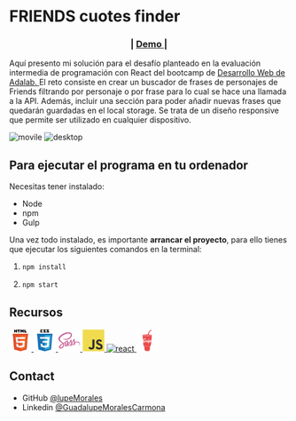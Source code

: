# FRIENDS cuotes finder


<div align="center">
  <h3>
     <span> | </span>
    <a href="https://lupemorales.github.io/friends-cuotes/">
      Demo
    </a>
    <span> | </span>
  
  </h3>
</div>

<p>Aquí presento mi solución para el desafío planteado en la evaluación intermedia de programación con React del bootcamp de <a href="https://adalab.es/bootcamp-programacion/"> Desarrollo Web de Adalab. </a>   
El reto consiste en crear un buscador de frases de personajes de Friends filtrando por personaje o por frase para lo cual se hace una llamada a la API. Además, incluir una sección para poder añadir nuevas frases que quedarán guardadas en el local storage.   
Se trata de un diseño responsive que permite ser utilizado en cualquier dispositivo.</p>




![movile](https://github.com/lupeMorales/friends-cuotes/blob/main/src/images/mobile_view.png?raw=true)
![desktop](https://github.com/lupeMorales/friends-cuotes/blob/main/src/images/desktop_view.png?raw=true)

## Para ejecutar el programa en tu ordenador

Necesitas tener instalado: 
- Node
- npm
- Gulp

Una vez todo instalado, es importante **arrancar el proyecto**, para ello tienes que ejecutar los siguientes comandos en la terminal:

1. ```bash
   npm install
   ```
2. ```bash
   npm start
   ```


## Recursos

<p align="left"> <a href="https://www.w3.org/html/" target="_blank"> <img src="https://raw.githubusercontent.com/devicons/devicon/master/icons/html5/html5-original-wordmark.svg" alt="html5" width="40" height="40"/> </a> <a href="https://www.w3schools.com/css/" target="_blank"> <img src="https://raw.githubusercontent.com/devicons/devicon/master/icons/css3/css3-original-wordmark.svg" alt="css3" width="40" height="40"/> </a>   <a href="https://sass-lang.com" target="_blank"> <img src="https://raw.githubusercontent.com/devicons/devicon/master/icons/sass/sass-original.svg" alt="sass" width="40" height="40"/> </a>  
   <a href="https://developer.mozilla.org/en-US/docs/Web/JavaScript" target="_blank"> <img src="https://raw.githubusercontent.com/devicons/devicon/master/icons/javascript/javascript-original.svg" alt="javascript" width="40" height="40"/> </a><a href="https://reactjs.org/" target="_blank"> <img src="https://upload.wikimedia.org/wikipedia/commons/thumb/a/a7/React-icon.svg/2300px-React-icon.svg.png" alt="react" width="40" height="40"/> </a> <a href="https://gulpjs.com" target="_blank"> <img src="https://raw.githubusercontent.com/devicons/devicon/master/icons/gulp/gulp-plain.svg" alt="gulp" width="40" height="40"/> </a>  </p>


## Contact

- GitHub [@lupeMorales](https://github.com/lupeMorales)
- Linkedin [@GuadalupeMoralesCarmona](https://linkedin.com/in/guadalupe-morales-carmona-817245226/)


